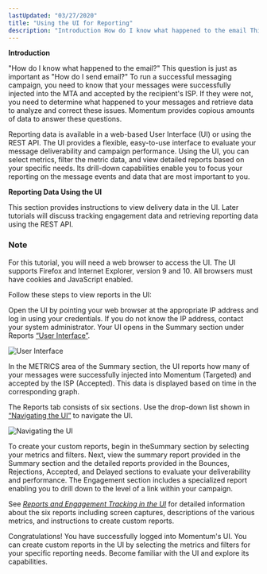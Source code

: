 ```yaml
---
lastUpdated: "03/27/2020"
title: "Using the UI for Reporting"
description: "Introduction How do I know what happened to the email This question is just as important as How do I send email To run a successful messaging campaign you need to know that your messages were successfully injected into the MTA and accepted by the recipient's ISP If they were..."
---
```


**Introduction**

"How do I know what happened to the email?" This question is just as important as "How do I send email?" To run a successful messaging campaign, you need to know that your messages were successfully injected into the MTA and accepted by the recipient's ISP. If they were not, you need to determine what happened to your messages and retrieve data to analyze and correct these issues. Momentum provides copious amounts of data to answer these questions.

Reporting data is available in a web-based User Interface (UI) or using the REST API. The UI provides a flexible, easy-to-use interface to evaluate your message deliverability and campaign performance. Using the UI, you can select metrics, filter the metric data, and view detailed reports based on your specific needs. Its drill-down capabilities enable you to focus your reporting on the message events and data that are most important to you.

**Reporting Data Using the UI** 

This section provides instructions to view delivery data in the UI. Later tutorials will discuss tracking engagement data and retrieving reporting data using the REST API.

### Note

For this tutorial, you will need a web browser to access the UI. The UI supports Firefox and Internet Explorer, version 9 and 10. All browsers must have cookies and JavaScript enabled.

Follow these steps to view reports in the UI:

Open the UI by pointing your web browser at the appropriate IP address and log in using your credentials. If you do not know the IP address, contact your system administrator. Your UI opens in the Summary section under Reports [“User Interface”](/momentum/4/reporting-ui#figure_summary).

<a name="figure_summary"></a> 


![User Interface](images/summary_report.png)

In the METRICS area of the Summary section, the UI reports how many of your messages were successfully injected into Momentum (Targeted) and accepted by the ISP (Accepted). This data is displayed based on time in the corresponding graph.

The Reports tab consists of six sections. Use the drop-down list shown in [“Navigating the UI”](/momentum/4/reporting-ui#figure_navigation) to navigate the UI.

<a name="figure_navigation"></a> 


![Navigating the UI](images/navigation_menu.png)

To create your custom reports, begin in theSummary section by selecting your metrics and filters. Next, view the summary report provided in the Summary section and the detailed reports provided in the Bounces, Rejections, Accepted, and Delayed sections to evaluate your deliverability and performance. The Engagement section includes a specialized report enabling you to drill down to the level of a link within your campaign.

See [*Reports and Engagement Tracking in the UI*](/momentum/4/web-ui-reports) for detailed information about the six reports including screen captures, descriptions of the various metrics, and instructions to create custom reports.

Congratulations! You have successfully logged into Momentum's UI. You can create custom reports in the UI by selecting the metrics and filters for your specific reporting needs. Become familiar with the UI and explore its capabilities.